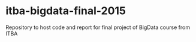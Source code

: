 # itba-bigdata-final-2015
Repository to host code and report for final project of BigData course from ITBA
